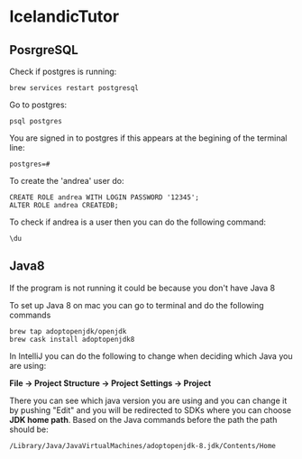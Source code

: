 # IcelandicTutor
 
## PosrgreSQL

Check if postgres is running:

<pre><code>brew services restart postgresql
</code></pre>

Go to postgres:

<pre><code>psql postgres
</code></pre>


You are signed in to postgres if this appears at the begining of the terminal line:


<pre><code>postgres=#
</code></pre>


To create the 'andrea' user do:


<pre><code>CREATE ROLE andrea WITH LOGIN PASSWORD '12345';
ALTER ROLE andrea CREATEDB;
</code></pre>

To check if andrea is a user then you can do the following command:

<pre><code>\du
</code></pre>



## Java8

If the program is not running it could be because you don't have Java 8

To set up Java 8 on mac you can go to terminal and do the following commands


<pre><code>brew tap adoptopenjdk/openjdk
brew cask install adoptopenjdk8
</code></pre>

In IntelliJ you can do the following to change when deciding which Java you are using:

**File -> Project Structure -> Project Settings -> Project**

There you can see which java version you are using and you can change it by pushing "Edit" and you will be redirected to SDKs where you can choose **JDK home path**. Based on the Java commands before the path the path should be:

<pre><code>/Library/Java/JavaVirtualMachines/adoptopenjdk-8.jdk/Contents/Home
</code></pre>




